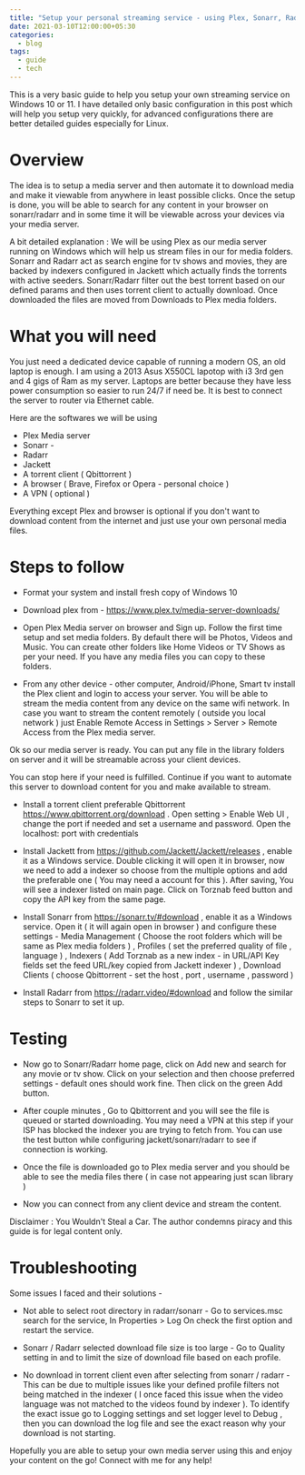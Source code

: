 ```yaml
---
title: "Setup your personal streaming service - using Plex, Sonarr, Radarr and Jackett"
date: 2021-03-10T12:00:00+05:30
categories:
  - blog
tags:
  - guide
  - tech
---
```


This is a very basic guide to help you setup your own streaming service on Windows 10 or 11. I have detailed only basic configuration in this post which will help you setup very quickly, for advanced configurations there are better detailed guides especially for Linux.

# Overview

The idea is to setup a media server and then automate it to download media and make it viewable from anywhere in least possible clicks. Once the setup is done, you will be able to search for any content in your browser on sonarr/radarr and in some time it will be viewable across your devices via your media server. 

A bit detailed explanation : We will be using Plex as our media server running on Windows which will help us stream files in our for media folders. Sonarr and Radarr act as search engine for tv shows and movies, they are backed by indexers configured in Jackett which actually finds the torrents with active seeders. Sonarr/Radarr filter out the best torrent based on our defined params and then uses torrent client to actually download. Once downloaded the files are moved from Downloads to Plex media folders. 

# What you will need

You just need a dedicated device capable of running a modern OS, an old laptop is enough. I am using a 2013 Asus X550CL lapotop with i3 3rd gen and 4 gigs of Ram as my server. Laptops are better because they have less power consumption so easier to run 24/7 if need be. It is best to connect the server to router via Ethernet cable.

Here are the softwares we will be using 

- Plex Media server
- Sonarr - 
- Radarr 
- Jackett
- A torrent client ( Qbittorrent )
- A browser ( Brave, Firefox or Opera - personal choice )
- A VPN ( optional )

Everything except Plex and browser is optional if you don't want to download content from the internet and just use your own personal media files.

# Steps to follow

- Format your system and install fresh copy of Windows 10

- Download plex from - https://www.plex.tv/media-server-downloads/

- Open Plex Media server on browser and Sign up. Follow the first time setup and set media folders. By default there will be Photos, Videos and Music. You can create other folders like Home Videos or TV Shows as per  your need. If you have any media files you can copy to these folders.

- From any other device - other computer, Android/iPhone, Smart tv install the Plex client and login to access your server. You will be able to stream the media content from any device on the same wifi network. In case you want to stream the content remotely ( outside you local network ) just Enable Remote Access in Settings > Server > Remote Access from the Plex media server.

Ok so our media server is ready. You can put any file in the library folders on server and it will be streamable across your client devices.

You can stop here if your need is fulfilled. Continue if you want to automate this server to download content for you and make available to stream.

- Install a torrent client preferable Qbittorrent https://www.qbittorrent.org/download . Open setting > Enable Web UI , change the port if needed and set a username and password. Open the localhost: port with credentials

- Install Jackett from https://github.com/Jackett/Jackett/releases , enable it as a Windows service. Double clicking it will open it in browser, now we need to add a indexer so choose from the multiple options and add the preferable one ( You may need a account for this ). After saving, You will see a indexer listed on main page. Click on Torznab feed button and copy the API key from the same page.

- Install Sonarr from https://sonarr.tv/#download , enable it as a Windows service. Open it ( it will again open in browser ) and configure these settings - Media Management ( Choose the root folders which will be same as Plex media folders ) , Profiles ( set the preferred quality of file , language ) , Indexers ( Add Torznab as a new index - in URL/API Key fields set the feed URL/key copied from Jackett indexer ) , Download Clients ( choose Qbittorrent - set the host , port , username , password )

- Install Radarr from https://radarr.video/#download and follow the similar steps to Sonarr to set it up.

# Testing

- Now go to Sonarr/Radarr home page, click on Add new and search for any movie or tv show. Click on your selection and then choose preferred settings - default ones should work fine. Then click on the green Add button. 

- After couple minutes , Go to Qbittorrent and you will see the file is queued or started downloading. You may need a VPN at this step if your ISP has blocked the indexer you are trying to fetch from. You can use the test button while configuring jackett/sonarr/radarr to see if connection is working.

- Once the file is downloaded go to Plex media server and you should be able to see the media files there ( in case not appearing just scan library ) 

- Now you can connect from any client device and stream the content.

Disclaimer : You Wouldn't Steal a Car. The author condemns piracy and this guide is for legal content only.

# Troubleshooting

Some issues I faced and their solutions -

- Not able to select root directory in radarr/sonarr - Go to services.msc search for the service, In Properties > Log On check the first option and restart the service.

- Sonarr / Radarr selected download file size is too large - Go to Quality setting in and to limit the size of download file based on each profile.

- No download in torrent client even after selecting from sonarr / radarr - This can be due to multiple issues like your defined profile filters not being matched in the indexer ( I once faced this issue when the video language was not matched to the videos found by indexer ). To identify the exact issue go to Logging settings and set logger level to Debug , then you can download the log file and see the exact reason why your download is not starting. 

Hopefully you are able to setup your own media server using this and enjoy your content on the go! Connect with me for any help!
